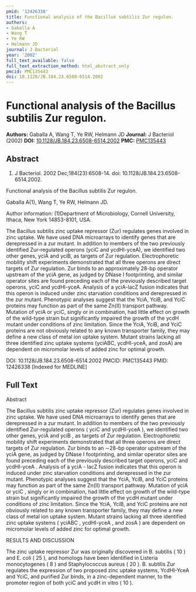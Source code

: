 ```yaml
---
pmid: '12426338'
title: Functional analysis of the Bacillus subtilis Zur regulon.
authors:
- Gaballa A
- Wang T
- Ye RW
- Helmann JD
journal: J Bacteriol
year: '2002'
full_text_available: false
full_text_extraction_method: html_abstract_only
pmcid: PMC135443
doi: 10.1128/JB.184.23.6508-6514.2002
---
```


# Functional analysis of the Bacillus subtilis Zur regulon.
**Authors:** Gaballa A, Wang T, Ye RW, Helmann JD
**Journal:** J Bacteriol (2002)
**DOI:** [10.1128/JB.184.23.6508-6514.2002](https://doi.org/10.1128/JB.184.23.6508-6514.2002)
**PMC:** [PMC135443](https://www.ncbi.nlm.nih.gov/pmc/articles/PMC135443/)

## Abstract

1. J Bacteriol. 2002 Dec;184(23):6508-14. doi: 10.1128/JB.184.23.6508-6514.2002.

Functional analysis of the Bacillus subtilis Zur regulon.

Gaballa A(1), Wang T, Ye RW, Helmann JD.

Author information:
(1)Department of Microbiology, Cornell University, Ithaca, New York 14853-8101, 
USA.

The Bacillus subtilis zinc uptake repressor (Zur) regulates genes involved in 
zinc uptake. We have used DNA microarrays to identify genes that are derepressed 
in a zur mutant. In addition to members of the two previously identified 
Zur-regulated operons (yciC and ycdHI-yceA), we identified two other genes, yciA 
and yciB, as targets of Zur regulation. Electrophoretic mobility shift 
experiments demonstrated that all three operons are direct targets of Zur 
regulation. Zur binds to an approximately 28-bp operator upstream of the yciA 
gene, as judged by DNase I footprinting, and similar operator sites are found 
preceding each of the previously described target operons, yciC and ycdHI-yceA. 
Analysis of a yciA-lacZ fusion indicates that this operon is induced under zinc 
starvation conditions and derepressed in the zur mutant. Phenotypic analyses 
suggest that the YciA, YciB, and YciC proteins may function as part of the same 
Zn(II) transport pathway. Mutation of yciA or yciC, singly or in combination, 
had little effect on growth of the wild-type strain but significantly impaired 
the growth of the ycdH mutant under conditions of zinc limitation. Since the 
YciA, YciB, and YciC proteins are not obviously related to any known transporter 
family, they may define a new class of metal ion uptake system. Mutant strains 
lacking all three identified zinc uptake systems (yciABC, ycdHI-yceA, and zosA) 
are dependent on micromolar levels of added zinc for optimal growth.

DOI: 10.1128/JB.184.23.6508-6514.2002
PMCID: PMC135443
PMID: 12426338 [Indexed for MEDLINE]

## Full Text

Abstract

The Bacillus subtilis zinc uptake repressor (Zur) regulates genes involved in zinc uptake. We have used DNA microarrays to identify genes that are derepressed in a zur mutant. In addition to members of the two previously identified Zur-regulated operons ( yciC and ycdHI-yceA ), we identified two other genes, yciA and yciB , as targets of Zur regulation. Electrophoretic mobility shift experiments demonstrated that all three operons are direct targets of Zur regulation. Zur binds to an ∼28-bp operator upstream of the yciA gene, as judged by DNase I footprinting, and similar operator sites are found preceding each of the previously described target operons, yciC and ycdHI-yceA . Analysis of a yciA - lacZ fusion indicates that this operon is induced under zinc starvation conditions and derepressed in the zur mutant. Phenotypic analyses suggest that the YciA, YciB, and YciC proteins may function as part of the same Zn(II) transport pathway. Mutation of yciA or yciC , singly or in combination, had little effect on growth of the wild-type strain but significantly impaired the growth of the ycdH mutant under conditions of zinc limitation. Since the YciA, YciB, and YciC proteins are not obviously related to any known transporter family, they may define a new class of metal ion uptake system. Mutant strains lacking all three identified zinc uptake systems ( yciABC , ycdHI-yceA , and zosA ) are dependent on micromolar levels of added zinc for optimal growth.

RESULTS AND DISCUSSION

The zinc uptake repressor Zur was originally discovered in B. subtilis ( 10 ) and E. coli ( 25 ), and homologs have been identified in Listeria monocytogenes ( 8 ) and Staphylococcus aureus ( 20 ). B. subtilis Zur regulates the expression of two proposed zinc uptake systems, YcdHI-YceA and YciC, and purified Zur binds, in a zinc-dependent manner, to the promoter region of both yciC and ycdH in vitro ( 10 ).
